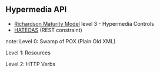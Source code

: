 ##  Hypermedia API

* [Richardson Maturity Model](http://martinfowler.com/articles/richardsonMaturityModel.html) level 3 - Hypermedia Controls
* [HATEOAS](http://timelessrepo.com/haters-gonna-hateoas) (REST constraint)

note:
Level 0: Swamp of POX (Plain Old XML)

Level 1: Resources

Level 2: HTTP Verbs
